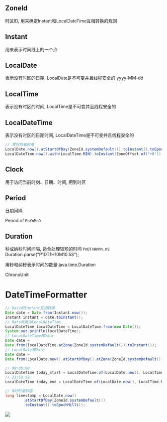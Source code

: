 

## ZoneId

时区ID, 用来确定Instant和LocalDateTime互相转换的规则


## Instant

用来表示时间线上的一个点


## LocalDate

表示没有时区的日期, LocalDate是不可变并且线程安全的
yyyy-MM-dd

## LocalTime

表示没有时区的时间, LocalTime是不可变并且线程安全的


## LocalDateTime

表示没有时区的日期时间, LocalDateTime是不可变并且线程安全的

```Java
// 零时的毫秒值
LocalDate.now().atStartOfDay(ZoneId.systemDefault()).toInstant().toEpochMilli();
LocalDateTime.now().with(LocalTime.MIN).toInstant(ZoneOffset.of("+8")).toEpochMilli();
```

## Clock

用于访问当前时刻、日期、时间, 用到时区

## Period
日期间隔

Period.of
`PnYnMnD`

## Duration
秒或纳秒时间间隔, 适合处理较短的时间
`PnDTnHnMn.nS`
Duration.parse("P1DT1H10M10.5S");

用秒和纳秒表示时间的数量
java.time.Duration

ChronoUnit

# DateTimeFormatter

```Java
// Date和Instant互相转换
Date date = Date.from(Instant.now());
Instant instant = date.toInstant();
// Date转换为LocalDateTime
LocalDateTime localDateTime = LocalDateTime.from(new Date());
System.out.println(localDateTime);
// LocalDateTime转Date
Date date =
Date.from(localDateTime.atZone(ZoneId.systemDefault()).toInstant());
// LocalDate转Date
Date date =
Date.from(LocalDate.now().atStartOfDay().atZone(ZoneId.systemDefault()).toInstant()
```




```Java
// 00:00:00
LocalDateTime today_start = LocalDateTime.of(LocalDate.now(), LocalTime.MIN);
// 23:59:59
LocalDateTime today_end = LocalDateTime.of(LocalDate.now(), LocalTime.MAX);
```
```Java
// 0时的毫秒值
long timestamp = LocalDate.now()
        .atStartOfDay(ZoneId.systemDefault())
        .toInstant().toEpochMilli();
```



[![](https://static.segmentfault.com/v-5b1df2a7/global/img/creativecommons-cc.svg)](https://creativecommons.org/licenses/by-nc-nd/4.0/)
